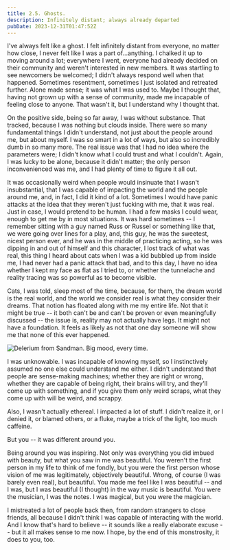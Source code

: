 ```yaml
---
title: 2.5. Ghosts.
description: Infinitely distant; always already departed
pubDate: 2023-12-31T01:47:52Z
---
```


I've always felt like a ghost. I felt infinitely distant from everyone, no matter how close, I never felt like I was a part of...anything. I chalked it up to moving around a lot; everywhere I went, everyone had already decided on their community and weren't interested in new members. It was startling to see newcomers be welcomed; I didn't always respond well when that happened. Sometimes resentment, sometimes I just isolated and retreated further. Alone made sense; it was what I was used to. Maybe I thought that, having not grown up with a sense of community, made me incapable of feeling close to anyone. That wasn't it, but I understand why I thought that.

On the positive side, being so far away, I was without substance. That tracked, because I was nothing but clouds inside. There were so many fundamental things I didn't understand, not just about the people around me, but about myself. I was so smart in a lot of ways, but also so incredibly dumb in so many more. The real issue was that I had no idea where the parameters were; I didn't know what I could trust and what I couldn't. Again, I was lucky to be alone, because it didn't matter; the only person inconvenienced was me, and I had plenty of time to figure it all out.

It was occasionally weird when people would insinuate that I wasn't insubstantial, that I was capable of impacting the world and the people around me, and, in fact, I did it kind of a lot. Sometimes I would have panic attacks at the idea that they weren't just fucking with me, that it was real. Just in case, I would pretend to be human. I had a few masks I could wear, enough to get me by in most situations. It was hard sometimes -- I remember sitting with a guy named Russ or Russel or something like that, we were going over lines for a play, and, this guy, he was the sweetest, nicest person ever, and he was in the middle of practicing acting, so he was dipping in and out of himself and this character, I lost track of what was real, this thing I heard about cats when I was a kid bubbled up from inside me, I had never had a panic attack that bad, and to this day, I have no idea whether I kept my face as flat as I tried to, or whether the tunnelache and reality tracing was so powerful as to become visible.

Cats, I was told, sleep most of the time, because, for them, the dream world is the real world, and the world we consider real is what they consider their dreams. That notion has floated along with me my entire life. Not that it might be true -- it both can't be and can't be proven or even meaningfully discussed -- the issue is, reality may not actually have legs. It might not have a foundation. It feels as likely as not that one day someone will show me that none of this ever happened.

![Delerium from Sandman. Big mood, every time.](/blog/delirium.png)

I was unknowable. I was incapable of knowing myself, so I instinctively assumed no one else could understand me either. I didn't understand that people are sense-making machines; whether they are right or wrong, whether they are capable of being right, their brains will try, and they'll come up with something, and if you give them only weird scraps, what they come up with will be weird, and scrappy.

Also, I wasn't actually ethereal. I impacted a lot of stuff. I didn't realize it, or I denied it, or blamed others, or a fluke, maybe a trick of the light, too much caffeine.

But you -- it was different around you.

Being around you was inspiring. Not only was everything you did imbued with beauty, but what you saw in me was beautiful. You weren't the first person in my life to think of me fondly, but you were the first person whose vision of me was legitimately, objectively beautiful. Wrong, of course (I was barely even real), but beautiful. You made me feel like I was beautiful -- and I was, but I was beautiful (I thought) in the way music is beautiful. You were the musician, I was the notes. I was magical, but you were the magician.

I mistreated a lot of people back then, from random strangers to close friends, all because I didn't think I was capable of interacting with the world. And I know that's hard to believe -- it sounds like a really elaborate excuse -- but it all makes sense to me now. I hope, by the end of this monstrosity, it does to you, too.

